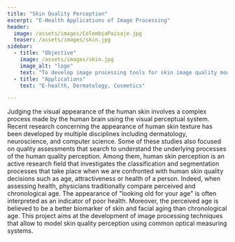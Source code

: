 ```yaml
---
title: "Skin Quality Perception"
excerpt: "E-Health Applications of Image Processing"
header:
  image: /assets/images/ColombiaPaisaje.jpg
  teaser: /assets/images/skin.jpg
sidebar:
  - title: "Objective"
    image: /assets/images/skin.jpg
    image_alt: "logo"
    text: "To develop image processing tools for skin image quality modelling"
  - title: "Applications"
    text: "E-health, Dermatology, Cosmetics"

---
```


Judging the visual appearance of the human skin involves a complex process made
by the human brain using the visual perceptual system. Recent research concerning the
appearance of human skin texture has been developed by multiple disciplines including
dermatology, neuroscience, and computer science. Some of these studies also
focused on quality assessments that search to understand the underlying processes of the
human quality perception. Among them, human skin perception is an active research
field that investigates the classification and segmentation processes that take place when
we are confronted with human skin quality decisions such as age, attractiveness or
health of a person. Indeed, when assessing health, physicians traditionally compare
perceived and chronological age. The appearance of "looking old for your age" is often
interpreted as an indicator of poor health. Moreover, the perceived age is believed
to be a better biomarker of skin and facial aging than chronological age. This project aims
at the development of image processing techniques that allow to model skin quality perception
using common optical measuring systems.


